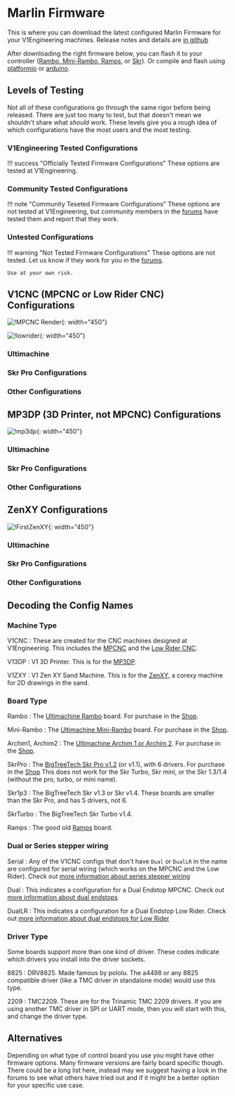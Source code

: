 <script src="https://code.jquery.com/jquery-1.9.1.min.js"></script>

# Marlin Firmware

This is where you can download the latest configured Marlin Firmware for your V1Engineering machines.
Release notes and details are [in github](https://github.com/V1EngineeringInc/MarlinBuilder/releases)

After downloading the right firmware below, you can flash it to your controller ([Rambo, Mini-Rambo,
Ramps](xloader.md), or [Skr](skrpro.md#firmware)). Or compile and flash using
[platformio](../learn/platformio.md) or [arduino](arduino.md).

## Levels of Testing

Not all of these configurations go through the same rigor before being released. There are just too
many to test, but that doesn't mean we shouldn't share what *should* work. These levels give you a
rough idea of which configurations have the most users and the most testing.

### V1Engineering Tested Configurations

!!! success "Officially Tested Firmware Configurations"
    These options are tested at V1Engineering.

### Community Tested Configurations

!!! note "Community Teseted Firmware Configurations"
    These options are not tested at V1Engineering, but community members in the
    [forums](https://forums.v1engineering.com) have tested them and report that they work.

### Untested Configurations

!!! warning "Not Tested Firmware Configurations"
    These options are not tested. Let us know if they work for you in the [forums](https://forums.v1engineering.com).

    Use at your own risk.

## V1CNC (MPCNC or Low Rider CNC) Configurations

![!MPCNC Render](https://www.v1engineering.com/wp-content/uploads/2020/06/Primo-scaled.jpg){: width="450"}

![!lowrider](https://www.v1engineering.com/wp-content/uploads/2018/07/LowRider2-CNC-Render.jpg){: width="450"}

### Ultimachine

<div name="v1cnc-ultimachine"></div>

### Skr Pro Configurations

<div name="v1cnc-skr"></div>

### Other Configurations

<div name="v1cnc-other"></div>

## MP3DP (3D Printer, not MPCNC) Configurations

![!mp3dp](https://www.v1engineering.com/wp-content/uploads/2018/01/MVIMG_20180111_1403212.jpg){: width="450"}

### Ultimachine

<div name="v13dp-ultimachine"></div>

### Skr Pro Configurations

<div name="v13dp-skr"></div>

### Other Configurations

<div name="v13dp-other"></div>

## ZenXY Configurations

![!FirstZenXY](https://www.v1engineering.com/wp-content/uploads/2021/03/XZXY-V2F-squarer.jpg){: width="450"}

### Ultimachine

<div name="v1zxy-ultimachine"></div>

### Skr Pro Configurations

<div name="v1zxy-skr"></div>

### Other Configurations

<div name="v1zxy-other"></div>

## Decoding the Config Names

### Machine Type

V1CNC
:   These are created for the CNC machines designed at V1Engineering. This includes the
[MPCNC](../mpcnc/intro.md) and the [Low Rider CNC](../lowrider/index.md).

V13DP
:   V1 3D Printer. This is for the [MP3DP](../mp3dp/index.md).

V1ZXY
:   V1 Zen XY Sand Machine. This is for the [ZenXY](../zenxy/index.md), a corexy machine for 2D drawings in the sand.

### Board Type

Rambo
:   The [Ultimachine Rambo](ultimachine.md#rambo-13-14) board. For purchase in the [Shop](https://shop.v1engineering.com/collections/parts/products/rambo-v1-3l).

Mini-Rambo
:   The [Ultimachine Mini-Rambo](ultimachine.md#mini-rambo) board. For purchase in the [Shop](https://vicious1-com.myshopify.com/products/mini-rambo-1-3).

Archim1, Archim2
:   The [Ultimachine Archim 1 or Archim 2](ultimachine.md#archim). For purchase in the [Shop](https://vicious1-com.myshopify.com/collections/miscellaneous/products/archim-1-0a).

SkrPro
:   The [BigTreeTech Skr Pro v1.2](skrpro.md) (or v1.1), with 6 drivers. For purchase in the
[Shop](https://shop.v1engineering.com/collections/parts/products/skr-pro1-2-6x-2209-drivers-tft35-e3-v3)
This does not work for the Skr Turbo, Skr mini, or the Skr 1.3/1.4 (without the pro, turbo, or mini
name).

Skr1p3
:   The BigTreeTech Skr v1.3 or Skr v1.4. These boards are smaller than the Skr Pro, and has 5 drivers, not 6.

SkrTurbo
:   The BigTreeTech Skr Turbo v1.4.

Ramps
:   The good old [Ramps](ramps.md) board.

### Dual or Series stepper wiring

Serial
:   Any of the V1CNC configs that don't have `Dual` or `DualLR` in the name are configured for
serial wiring (which works on the MPCNC and the Low Rider). Check out [more information about series stepper wiring](steppers.md)

Dual
:   This indicates a configuration for a Dual Endstop MPCNC. Check out [more information about dual
endstops](dual-endstops.md)

DualLR
:   This indicates a configuration for a Dual Endstop Low Rider. Check out [more information about
dual endstops for Low Rider](dual-lr.md)

### Driver Type

Some boards support more than one kind of driver. These codes indicate which drivers you install into the driver sockets.

8825
:   DRV8825. Made famous by pololu. The a4498 or any 8825 compatible driver (like a TMC driver in
standalone mode) would use this type.

2209
:   TMC2209. These are for the Trinamic TMC 2209 drivers. If you are using another TMC driver in SPI
or UART mode, then you will start with this, and change the driver type.

## Alternatives

Depending on what type of control board you use you might have other firmware options. Many firmware
versions are fairly board specific though. There could be a long list here, instead may we suggest
having a look in the forums to see what others have tried out and if it might be a better option for
your specific use case.

<script>

function build_tablerow( configInfo, version ) {
  let row = "<tr>"
  row += "<td><a href='" + configInfo[0] + "'>" + configInfo[1] + "</a></td>"
  row += "<td>" + configInfo[2] + " / " + version + "</td>"
 
  let supportLink = "untested-configurations"
  if (configInfo[3] === "V1Engineering") {
    supportLink = "v1engineering-tested-configurations"
  } else if (configInfo[3] === "community") {
    supportLink = "community-tested-configurations"
  }
  row += "<td><a href='#" + supportLink + "'>" + configInfo[3] + "</a></td>"
  row += "</tr>"
  return row
}

function build_table(entries, version) {

  let table = "<table>"
  table += "<thead> <tr> <th>Config</th> <th>Version</th> <th>Testing</th> </tr> </thead>"
  table += "<tbody>"

  // Build the table row in order of support type.
  $.each(entries, function(i, configInfo) {
    if (configInfo[3] === "V1Engineering") {
      table += build_tablerow(configInfo, version)
    }
  })
  
  $.each(entries, function(i, configInfo) {
    if (configInfo[3] === "community") {
      table += build_tablerow(configInfo, version)
    }
  })
  
  $.each(entries, function(i, configInfo) {
    if (configInfo[3] === "untested") {
      table += build_tablerow(configInfo, version)
    }
  })
  
  table += "</tbody>"
  
  return table
}

// These are the key parts where we define which configs we support in each category.
// Stuff that isn't in these two lists are untested.
const v1engineering_configs = [
  'V13DP_MiniRambo',
  'V1CNC_MiniRambo',
  'V1CNC_Rambo',
  'V1CNC_Rambo_Dual',
  'V1CNC_SkrPro_2209',
  'V1CNC_SkrPro_Dual_2209',
  'V1ZXY_MiniRambo',
]

const community_configs = [
  'V1CNC_Ramps',
  'V1CNC_Rambo_DualLR',
  'V1CNC_SkrPro_DualLR_2209',
  'V1ZXY_Rambo',
]

function update_links() {

  $.getJSON("https://api.github.com/repos/V1EngineeringInc/MarlinBuilder/releases/latest", function(result, status){
 
    let version = "Error"

    v1cnc_ultimachine = []
    v1cnc_skr = []
    v1cnc_other = []
    
    v13dp_ultimachine = []
    v13dp_skr = []
    v13dp_other = []
    
    v1zxy_ultimachine = []
    v1zxy_skr = []
    v1zxy_other = []
    
    $.each(result["assets"], function(i, field){
    
      // This looks something like this: 'https://github.com/V1EngineeringInc/MarlinBuilder/releases/download/509/V1CNC_Rambo_DualLR-2.0.7.2-src.zip'
      const url = field.browser_download_url
      
      // This is the release folder name '509'
      version = /\/([v0-9]+)\//.exec(url)[1]
     
      // This is the zip name 'V1CNC_Rambo_DualLR-2.0.7.2-src.zip'
      const zipName = /[_a-zA-Z-.0-9]*[-src]*\.zip/.exec(url)
      
      // If you want to edit this, try using this online regex editor: https://regex101.com/r/K2eUnz/1
      // This grabs the whole thing again, but this time, group 1 is the config name and group 2 is the marlin version.
      const zipParts = /([_a-zA-Z.0-9]*)-([_a-zA-Z.0-9]*)[-src]*\.zip/.exec(zipName)
      const configType = zipParts[1]
      const marlinVersion = zipParts[2]
      
      // Machine type is like 'V1CNC'
      const machineType = /[A-Z0-9]+/.exec(configType)[0]
     
      let supportType = "untested"
      if (v1engineering_configs.indexOf(configType) > -1) {
        supportType = "V1Engineering"
      } else if (community_configs.indexOf(configType) > -1) {
        supportType = "community"
      }
      
      if ("V1CNC" === machineType) {
        if (/Rambo/.test(configType)) {
          v1cnc_ultimachine.push([url, configType, marlinVersion, supportType])
        } else if (/SkrPro/.test(configType)) {
          v1cnc_skr.push([url, configType, marlinVersion, supportType])
        } else {
          v1cnc_other.push([url, configType, marlinVersion, supportType])
        }
      } else if (("V13DP" === machineType) || ("V13RP" === machineType)) {
        if (/Rambo/.test(configType)) {
          v13dp_ultimachine.push([url, configType, marlinVersion, supportType])
        } else if (/SkrPro/.test(configType)) {
          v13dp_skr.push([url, configType, marlinVersion, supportType])
        } else {
          v13dp_other.push([url, configType, marlinVersion, supportType])
        }
      } else if ("V1ZXY" === machineType) {
        if (/Rambo/.test(configType)) {
          v1zxy_ultimachine.push([url, configType, marlinVersion, supportType])
        } else if (/SkrPro/.test(configType)) {
          v1zxy_skr.push([url, configType, marlinVersion, supportType])
        } else {
          v1zxy_other.push([url, configType, marlinVersion, supportType])
        }
      } else {
        console.log("Unknown machine type")
        console.log(machineType)
      }
      
    });
  
    // Now, actually make the tables
    $("div[name=v1cnc-ultimachine]").append(build_table(v1cnc_ultimachine, version))
    $("div[name=v1cnc-skr]").append(build_table(v1cnc_skr, version))
    $("div[name=v1cnc-other]").append(build_table(v1cnc_other, version))
    $("div[name=v13dp-ultimachine]").append(build_table(v13dp_ultimachine, version))
    $("div[name=v13dp-skr]").append(build_table(v13dp_skr, version))
    $("div[name=v13dp-other]").append(build_table(v13dp_other, version))
    $("div[name=v1zxy-ultimachine]").append(build_table(v1zxy_ultimachine, version))
    $("div[name=v1zxy-skr]").append(build_table(v1zxy_skr, version))
    $("div[name=v1zxy-other]").append(build_table(v1zxy_other, version))
    
  });  
}

// Set these up the first time.
$(window).on('load', function(){
  links = update_links();
});

</script>




